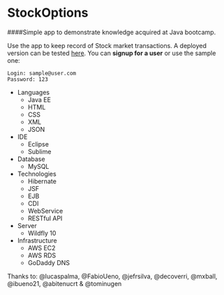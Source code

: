 # StockOptions
####Simple app to demonstrate knowledge acquired at Java bootcamp. 

Use the app to keep record of Stock market transactions. A deployed version can be tested [here](http://stockbook.bestetti.net:8080). You can **signup for a user** or use the sample one:
```
Login: sample@user.com
Password: 123
```
- Languages
  - Java EE
  - HTML
  - CSS
  - XML
  - JSON
- IDE
  - Eclipse
  - Sublime
- Database
  - MySQL
- Technologies  
  - Hibernate
  - JSF
  - EJB
  - CDI
  - WebService
  - RESTful API
- Server
  - Wildfly 10
- Infrastructure
  - AWS EC2
  - AWS RDS
  - GoDaddy DNS

Thanks to:
@lucaspalma, @FabioUeno, @jefrsilva, @decoverri, @mxball, @ibueno21, @abitenucrt & @tominugen

